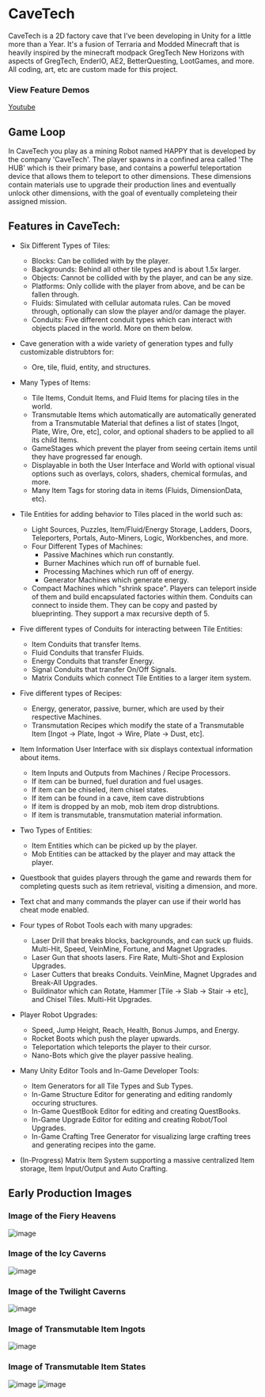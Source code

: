# CaveTech
CaveTech is a 2D factory cave that I've been developing in Unity for a little more than a Year. It's a fusion of Terraria and Modded Minecraft that is heavily inspired by the minecraft modpack GregTech New Horizons with aspects of GregTech, EnderIO, AE2, BetterQuesting, LootGames, and more. All coding, art, etc are custom made for this project.

### View Feature Demos
[Youtube](https://www.youtube.com/@CaveTechDev/videos)

## Game Loop
In CaveTech you play as a mining Robot named HAPPY that is developed by the company 'CaveTech'. The player spawns in a confined area called 'The HUB' which is their primary base, and contains a powerful teleportation device that allows them to teleport to other dimensions. These dimensions contain materials use to upgrade their production lines and eventually unlock other dimensions, with the goal of eventually completeing their assigned mission.

## Features in CaveTech:
* Six Different Types of Tiles:
  * Blocks: Can be collided with by the player.
  * Backgrounds: Behind all other tile types and is about 1.5x larger.
  * Objects: Cannot be collided with by the player, and can be any size.
  * Platforms: Only collide with the player from above, and be can be fallen through.
  * Fluids: Simulated with cellular automata rules. Can be moved through, optionally can slow the player and/or damage the player.
  * Conduits: Five different conduit types which can interact with objects placed in the world. More on them below.
* Cave generation with a wide variety of generation types and fully customizable distrubtors for:
  * Ore, tile, fluid, entity, and structures.
* Many Types of Items:
  * Tile Items, Conduit Items, and Fluid Items for placing tiles in the world.
  * Transmutable Items which automatically are automatically generated from a Transmutable Material that defines a list of states [Ingot, Plate, Wire, Ore, etc], color, and optional shaders to be applied to all its child Items.
  * GameStages which prevent the player from seeing certain items until they have progressed far enough.
  * Displayable in both the User Interface and World with optional visual options such as overlays, colors, shaders, chemical formulas, and more.
  * Many Item Tags for storing data in items (Fluids, DimensionData, etc).
* Tile Entities for adding behavior to Tiles placed in the world such as:
  * Light Sources, Puzzles, Item/Fluid/Energy Storage, Ladders, Doors, Teleporters, Portals, Auto-Miners, Logic, Workbenches, and more.
  * Four Different Types of Machines:
    * Passive Machines which run constantly.
    * Burner Machines which run off of burnable fuel.
    * Processing Machines which run off of energy.
    * Generator Machines which generate energy.
  * Compact Machines which "shrink space". Players can teleport inside of them and build encapsulated factories within them. Conduits can connect to inside them. They can be copy and pasted by blueprinting. They support a max recursive depth of 5.
* Five different types of Conduits for interacting between Tile Entities:
  * Item Conduits that transfer Items.
  * Fluid Conduits that transfer Fluids.
  * Energy Conduits that transfer Energy.
  * Signal Conduits that transfer On/Off Signals.
  * Matrix Conduits which connect Tile Entities to a larger item system.
* Five different types of Recipes:
  * Energy, generator, passive, burner, which are used by their respective Machines.
  * Transmutation Recipes which modify the state of a Transmutable Item [Ingot -> Plate, Ingot -> Wire, Plate -> Dust, etc].
* Item Information User Interface with six displays contextual information about items.
  * Item Inputs and Outputs from Machines / Recipe Processors.
  * If item can be burned, fuel duration and fuel usages.
  * If item can be chiseled, item chisel states.
  * If item can be found in a cave, item cave distrubtions 
  * If item is dropped by an mob, mob item drop distrubtions.
  * If item is transmutable, transmutation material information.
* Two Types of Entities:
  *  Item Entities which can be picked up by the player.
  *  Mob Entities can be attacked by the player and may attack the player.
* Questbook that guides players through the game and rewards them for completing quests such as item retrieval, visiting a dimension, and more.
* Text chat and many commands the player can use if their world has cheat mode enabled.
* Four types of Robot Tools each with many upgrades:
  * Laser Drill that breaks blocks, backgrounds, and can suck up fluids. Multi-Hit, Speed, VeinMine, Fortune, and Magnet Upgrades.
  * Laser Gun that shoots lasers. Fire Rate, Multi-Shot and Explosion Upgrades.
  * Laser Cutters that breaks Conduits. VeinMine, Magnet Upgrades and Break-All Upgrades.
  * Buildinator which can Rotate, Hammer [Tile -> Slab -> Stair -> etc], and Chisel Tiles. Multi-Hit Upgrades.
* Player Robot Upgrades:
  * Speed, Jump Height, Reach, Health, Bonus Jumps, and Energy.
  * Rocket Boots which push the player upwards.
  * Teleportation which teleports the player to their cursor.
  * Nano-Bots which give the player passive healing.
* Many Unity Editor Tools and In-Game Developer Tools:
  * Item Generators for all Tile Types and Sub Types.
  * In-Game Structure Editor for generating and editing randomly occuring structures.
  * In-Game QuestBook Editor for editing and creating QuestBooks.
  * In-Game Upgrade Editor for editing and creating Robot/Tool Upgrades.
  * In-Game Crafting Tree Generator for visualizing large crafting trees and generating recipes into the game.
  
* (In-Progress) Matrix Item System supporting a massive centralized Item storage, Item Input/Output and Auto Crafting. 


## Early Production Images
### Image of the Fiery Heavens
![image](https://github.com/user-attachments/assets/fef3f620-45eb-482a-ab8e-f69cc05e5cf1)
### Image of the Icy Caverns
![image](https://github.com/user-attachments/assets/799311ae-3807-4c88-ac0a-48dafbd82dbf)
### Image of the Twilight Caverns
![image](https://github.com/user-attachments/assets/bda09ea0-cf90-4834-b616-12841ad0051e)

### Image of Transmutable Item Ingots
![image](https://github.com/user-attachments/assets/143f9a15-e85d-4ec9-8654-bb7f4a42b389)
### Image of Transmutable Item States
![image](https://github.com/user-attachments/assets/0112d317-2c8f-44f4-9c52-6e15c73e1e9d)
![image](https://github.com/user-attachments/assets/6249f37a-0f27-433a-94c1-e699858f208c)





